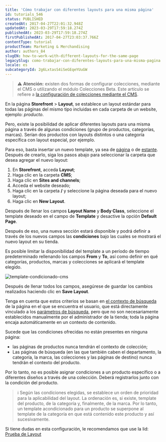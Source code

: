 ```yaml
---
title: 'Cómo trabajar con diferentes layouts para una misma página'
id: tutorials_546
status: PUBLISHED
createdAt: 2017-04-27T22:01:32.948Z
updatedAt: 2023-03-29T17:59:18.274Z
publishedAt: 2023-03-29T17:59:18.274Z
firstPublishedAt: 2017-04-27T23:03:37.766Z
contentType: tutorial
productTeam: Marketing & Merchandising
author: authors_84
slugEN: how-to-work-with-different-layouts-for-the-same-page
legacySlug: como-trabajar-con-diferentes-layouts-para-una-misma-pagina
locale: es
subcategoryId: 2g6LxtasS4iSeGEqeYUuGW
---
```


> ⚠️ **Atención:** existen dos formas de configurar colecciones, mediante el CMS o utilizando el módulo Colecciones Beta. Este artículo se refiere a <a href = "https://help.vtex.com/es/tutorial/registrar-una-coleccion-cms--2YBy6P6X0NFRpkD2ZBxF6L">la configuración de colecciones mediante el CMS</a>.

En la página __Storefront__ > __Layout__, se establece un layout estándar para todas las páginas del mismo tipo incluidas en cada carpeta de un website, ejemplo: _producto_.

Pero, existe la posibilidad de aplicar diferentes layouts para una misma página a través de algunas condiciones (grupo de productos, categorías, marcas). Serían dos productos con layouts distintos o una categoría específica con layout especial, por ejemplo.

Para eso, basta insertar un nuevo template, ya sea de [página](https://help.vtex.com/es/faq/como-crear-un-template-de-pagina/child) o de [estante](https://help.vtex.com/es/faq/como-crear-un-template-de-estante). Después de crearlo, siga los pasos abajo para seleccionar la carpeta que desea agregar el nuevo layout:

1. En __Storefront__, acceda __Layout__;
2. Haga clic en la carpeta __CMS__;
3. Haga clic en __Sites and channels__;
4. Acceda el website deseado;
5. Haga clic en la carpeta __/__ y seleccione la página deseada para el nuevo layout;
6. Haga clic en __New Layout__.

Después de llenar los campos __Layout Name__ y __Body Class__, seleccione el template deseado en el campo de __Template__ y desactive la opción __Default Page__.

Después de eso, una nueva sección estará disponible y podrá definir a través de los nuevos campos las __condiciones__ bajo las cuales se mostrará el nuevo layout en su tienda.

Es posible limitar la disponibilidad del template a un período de tiempo predeterminado rellenando los campos __From__ y __To__, así como definir en qué categorías, productos, marcas y colecciones se aplicará el template elegido.

![template-condicionado-cms](//images.ctfassets.net/alneenqid6w5/5oheUsdoc0aKS4ysOwQ6ig/66a11beac0c32d7fde34d43b94fb45bb/template-condicionado-cms.png)

Después de llenar todos los campos, asegúrese de guardar los cambios realizados haciendo clic en __Save Layout__.

Tenga en cuenta que estos criterios se basan en [el contexto de búsqueda](https://help.vtex.com/es/tutorial/--q0p2UU6sBaYcEMsq24YSi) de la página en el que se encuentra el usuario, que está directamente vinculado a los [parámetros de búsqueda](https://help.vtex.com/es/tutorial/--tutorials_567), pero que no son necesariamente establecidos manualmente por el administrador de la tienda; toda la página encaja automáticamente en un contexto de contenido.

Sucede que las condiciones ofrecidas no están presentes en ninguna página:

- las páginas de productos nunca tendrán el contexto de colección;
- Las páginas de búsqueda (en las que también caben el departamento, la categoría, la marca, las colecciones y las páginas de destino) nunca tendrán el contexto del producto.

Por lo tanto, no es posible asignar condiciones a un producto específico o a diferentes diseños a través de una colección. Deberá registrarlos junto con la condición del producto.

> ℹ️ Según las condiciones elegidas, se establece un orden de prioridad para la aplicabilidad del layout. La ordenación es, si existe, template del producto, de la categoría y, finalmente, de la marca. Por lo tanto, un template acondicionado para un producto se superpone al template de la categoría en que está contenido este producto y así sucesivamente.

Si tiene dudas en esta configuración, le recomendamos que use la lid: [Prueba de Layout](/es/faq/validar-un-layout-antes-de-ir-a-produccion)

